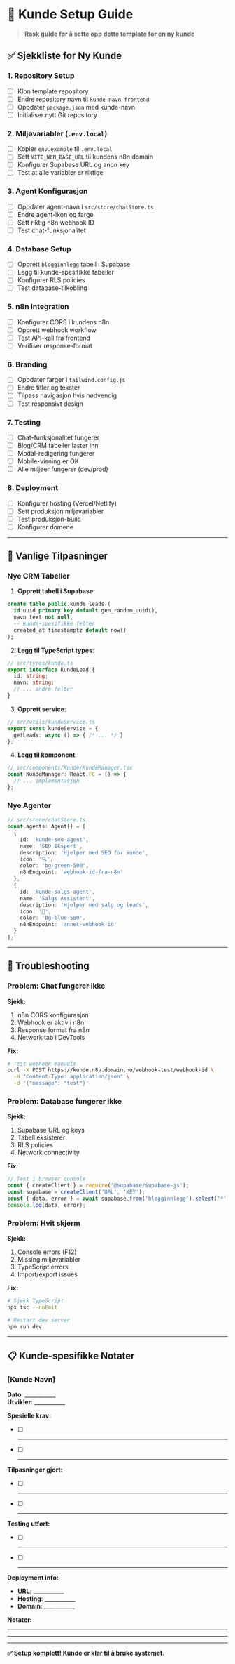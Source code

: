 # 🚀 Kunde Setup Guide

> **Rask guide for å sette opp dette template for en ny kunde**

## ✅ Sjekkliste for Ny Kunde

### 1. Repository Setup
- [ ] Klon template repository
- [ ] Endre repository navn til `kunde-navn-frontend`
- [ ] Oppdater `package.json` med kunde-navn
- [ ] Initialiser nytt Git repository

### 2. Miljøvariabler (`.env.local`)
- [ ] Kopier `env.example` til `.env.local`
- [ ] Sett `VITE_N8N_BASE_URL` til kundens n8n domain
- [ ] Konfigurer Supabase URL og anon key
- [ ] Test at alle variabler er riktige

### 3. Agent Konfigurasjon
- [ ] Oppdater agent-navn i `src/store/chatStore.ts`
- [ ] Endre agent-ikon og farge
- [ ] Sett riktig n8n webhook ID
- [ ] Test chat-funksjonalitet

### 4. Database Setup
- [ ] Opprett `blogginnlegg` tabell i Supabase
- [ ] Legg til kunde-spesifikke tabeller
- [ ] Konfigurer RLS policies
- [ ] Test database-tilkobling

### 5. n8n Integration
- [ ] Konfigurer CORS i kundens n8n
- [ ] Opprett webhook workflow
- [ ] Test API-kall fra frontend
- [ ] Verifiser response-format

### 6. Branding
- [ ] Oppdater farger i `tailwind.config.js`
- [ ] Endre titler og tekster
- [ ] Tilpass navigasjon hvis nødvendig
- [ ] Test responsivt design

### 7. Testing
- [ ] Chat-funksjonalitet fungerer
- [ ] Blog/CRM tabeller laster inn
- [ ] Modal-redigering fungerer
- [ ] Mobile-visning er OK
- [ ] Alle miljøer fungerer (dev/prod)

### 8. Deployment
- [ ] Konfigurer hosting (Vercel/Netlify)
- [ ] Sett produksjon miljøvariabler
- [ ] Test produksjon-build
- [ ] Konfigurer domene

---

## 🔧 Vanlige Tilpasninger

### Nye CRM Tabeller

1. **Opprett tabell i Supabase**:
```sql
create table public.kunde_leads (
  id uuid primary key default gen_random_uuid(),
  navn text not null,
  -- kunde-spesifikke felter
  created_at timestamptz default now()
);
```

2. **Legg til TypeScript types**:
```typescript
// src/types/kunde.ts
export interface KundeLead {
  id: string;
  navn: string;
  // ... andre felter
}
```

3. **Opprett service**:
```typescript
// src/utils/kundeService.ts
export const kundeService = {
  getLeads: async () => { /* ... */ }
};
```

4. **Legg til komponent**:
```typescript
// src/components/Kunde/KundeManager.tsx
const KundeManager: React.FC = () => {
  // ... implementasjon
};
```

### Nye Agenter

```typescript
// src/store/chatStore.ts
const agents: Agent[] = [
  {
    id: 'kunde-seo-agent',
    name: 'SEO Ekspert',
    description: 'Hjelper med SEO for kunde',
    icon: '🔍',
    color: 'bg-green-500',
    n8nEndpoint: 'webhook-id-fra-n8n'
  },
  {
    id: 'kunde-salgs-agent', 
    name: 'Salgs Assistent',
    description: 'Hjelper med salg og leads',
    icon: '💼',
    color: 'bg-blue-500',
    n8nEndpoint: 'annet-webhook-id'
  }
];
```

---

## 🚨 Troubleshooting

### Problem: Chat fungerer ikke

**Sjekk:**
1. n8n CORS konfigurasjon
2. Webhook er aktiv i n8n
3. Response format fra n8n
4. Network tab i DevTools

**Fix:**
```bash
# Test webhook manuelt
curl -X POST https://kunde.n8n.domain.no/webhook-test/webhook-id \
  -H "Content-Type: application/json" \
  -d '{"message": "test"}'
```

### Problem: Database fungerer ikke

**Sjekk:**
1. Supabase URL og keys
2. Tabell eksisterer
3. RLS policies
4. Network connectivity

**Fix:**
```javascript
// Test i browser console
const { createClient } = require('@supabase/supabase-js');
const supabase = createClient('URL', 'KEY');
const { data, error } = await supabase.from('blogginnlegg').select('*');
console.log(data, error);
```

### Problem: Hvit skjerm

**Sjekk:**
1. Console errors (F12)
2. Missing miljøvariabler
3. TypeScript errors
4. Import/export issues

**Fix:**
```bash
# Sjekk TypeScript
npx tsc --noEmit

# Restart dev server
npm run dev
```

---

## 📋 Kunde-spesifikke Notater

### [Kunde Navn]

**Dato**: ___________  
**Utvikler**: ___________

**Spesielle krav:**
- [ ] ___________
- [ ] ___________

**Tilpasninger gjort:**
- [ ] ___________
- [ ] ___________

**Testing utført:**
- [ ] ___________
- [ ] ___________

**Deployment info:**
- **URL**: ___________
- **Hosting**: ___________
- **Domain**: ___________

**Notater:**
___________
___________

---

**✅ Setup komplett! Kunde er klar til å bruke systemet.**